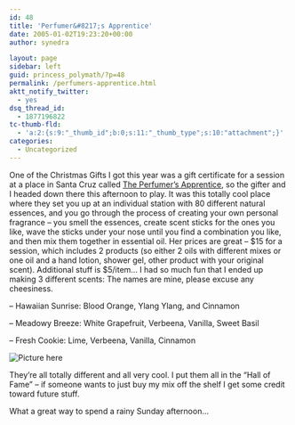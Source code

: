 ```yaml
---
id: 48
title: 'Perfumer&#8217;s Apprentice'
date: 2005-01-02T19:23:20+00:00
author: synedra

layout: page
sidebar: left
guid: princess_polymath/?p=48
permalink: /perfumers-apprentice.html
aktt_notify_twitter:
  - yes
dsq_thread_id:
  - 1877196822
tc-thumb-fld:
  - 'a:2:{s:9:"_thumb_id";b:0;s:11:"_thumb_type";s:10:"attachment";}'
categories:
  - Uncategorized
---
```

One of the Christmas Gifts I got this year was a gift certificate for a session at a place in Santa Cruz called [The Perfumer&#8217;s Apprentice](http://www.perfumersapprentice.com), so the gifter and I headed down there this afternoon to play. It was this totally cool place where they set you up at an individual station with 80 different natural essences, and you go through the process of creating your own personal fragrance &#8211; you smell the essences, create scent sticks for the ones you like, wave the sticks under your nose until you find a combination you like, and then mix them together in essential oil. Her prices are great &#8211; $15 for a session, which includes 2 products (so either 2 oils with different mixes or one oil and a hand lotion, shower gel, other product with your original scent). Additional stuff is $5/item&#8230; I had so much fun that I ended up making 3 different scents: The names are mine, please excuse any cheesiness.
  
&#8211; Hawaiian Sunrise: Blood Orange, Ylang Ylang, and Cinnamon
  
&#8211; Meadowy Breeze: White Grapefruit, Verbeena, Vanilla, Sweet Basil
  
&#8211; Fresh Cookie: Lime, Verbeena, Vanilla, Cinnamon
  
![Picture here](http://www.perlgoddess.com/blog/images/perfumes.jpg)
  
They&#8217;re all totally different and all very cool. I put them all in the &#8220;Hall of Fame&#8221; &#8211; if someone wants to just buy my mix off the shelf I get some credit toward future stuff.
  
What a great way to spend a rainy Sunday afternoon&#8230;